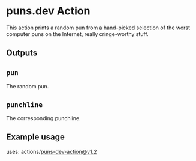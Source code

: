 # puns.dev Action

This action prints a random pun from a hand-picked selection of the worst computer puns on the Internet, really cringe-worthy stuff.

## Outputs

## `pun`

The random pun.

## `punchline`

The corresponding punchline.

## Example usage

uses: actions/puns-dev-action@v1.2
